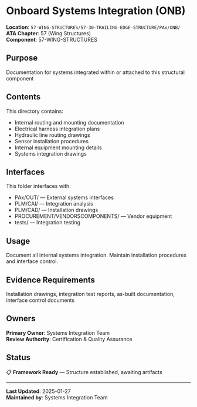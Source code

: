 # Onboard Systems Integration (ONB)

**Location**: `57-WING-STRUCTURES/57-30-TRAILING-EDGE-STRUCTURE/PAx/ONB/`  
**ATA Chapter**: 57 (Wing Structures)  
**Component**: 57-WING-STRUCTURES

## Purpose

Documentation for systems integrated within or attached to this structural component

## Contents

This directory contains:

- Internal routing and mounting documentation
- Electrical harness integration plans
- Hydraulic line routing drawings
- Sensor installation procedures
- Internal equipment mounting details
- Systems integration drawings

## Interfaces

This folder interfaces with:

- PAx/OUT/ — External systems interfaces
- PLM/CAI/ — Integration analysis
- PLM/CAD/ — Installation drawings
- PROCUREMENT/VENDORSCOMPONENTS/ — Vendor equipment
- tests/ — Integration testing

## Usage

Document all internal systems integration. Maintain installation procedures and interface control.

## Evidence Requirements

Installation drawings, integration test reports, as-built documentation, interface control documents

## Owners

**Primary Owner**: Systems Integration Team  
**Review Authority**: Certification & Quality Assurance

## Status

📋 **Framework Ready** — Structure established, awaiting artifacts

---

**Last Updated**: 2025-01-27  
**Maintained by**: Systems Integration Team
